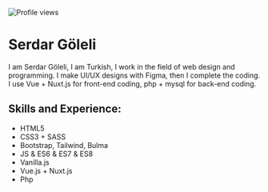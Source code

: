 ![Profile views](https://gpvc.arturio.dev/serdargoleli)

# Serdar Göleli
I am Serdar Göleli, I am Turkish, I work in the field of web design and programming. I make UI/UX designs with Figma, then I complete the coding. I use Vue + Nuxt.js for front-end coding, php + mysql for back-end coding.


## Skills and Experience:
* HTML5 
* CSS3 + SASS
* Bootstrap, Tailwind, Bulma
* JS & ES6 & ES7 & ES8
* Vanilla.js
* Vue.js + Nuxt.js 
* Php

